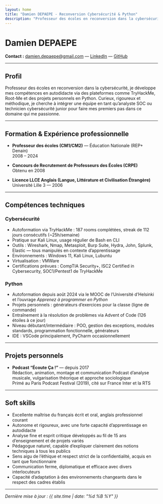 ```yaml
---
layout: home
title: "Damien DEPAEPE - Reconversion Cybersécurité & Python"
description: "Professeur des écoles en reconversion dans la cybersécurité, passionné par Python et la sécurité informatique."
---
```


# Damien DEPAEPE

**Contact :** [damien.depaepe@gmail.com](mailto:damien.depaepe@gmail.com) — [LinkedIn](https://www.linkedin.com/in/damien-d-9816121a9/) — [GitHub](https://github.com/damECP)  

---

## Profil

Professeur des écoles en reconversion dans la cybersécurité, je développe mes compétences en autodidacte via des plateformes comme TryHackMe, Root-Me et des projets personnels en Python. Curieux, rigoureux et méthodique, je cherche à intégrer une équipe en tant qu’analyste SOC ou technicien cybersécurité junior pour faire mes premiers pas dans ce domaine qui me passionne.

---

## Formation & Expérience professionnelle

- **Professeur des écoles (CM1/CM2)** — Éducation Nationale (REP+ Denain)  
  2008 – 2024
  
- **Concours de Recrutement de Professeurs des Écoles (CRPE)**  
  Obtenu en 2008

- **Licence LLCE Anglais (Langue, Littérature et Civilisation Étrangère)**  
  Université Lille 3 — 2006

---

## Compétences techniques

### Cybersécurité

- Autoformation via TryHackMe : 187 rooms complétées, streak de 112 jours consécutifs (~25h/semaine)  
- Pratique sur Kali Linux, usage régulier de Bash en CLI  
- Outils : Wireshark, Nmap, Metasploit, Burp Suite, Hydra, John, Splunk, Elastic — tous manipulés en contexte d’apprentissage  
- Environnements : Windows 11, Kali Linux, Lubuntu  
- Virtualisation : VMWare  
- Certifications prévues : CompTIA Security+, ISC2 Certified in Cybersecurity, SOC1/Pentest1 de TryHackMe

### Python

- Autoformation depuis août 2024 via le MOOC de l’Université d’Helsinki et l’ouvrage *Apprenez à programmer en Python*  
- Projets personnels : générateurs d’exercices pour la classe (ligne de commande)  
- Entraînement à la résolution de problèmes via Advent of Code (126 étoiles à ce jour)  
- Niveau débutant/intermédiaire : POO, gestion des exceptions, modules standards, programmation fonctionnelle, générateurs  
- IDE : VSCode principalement, PyCharm occasionnellement

---

## Projets personnels

- **Podcast “Écoute Ça !”** — depuis 2017  
  Rédaction, animation, montage et communication
  Podcast d’analyse musicale, vulgarisation théorique et approche sociologique  
  Primé au Paris Podcast Festival (2019), cité sur France Inter et la RTS

---

## Soft skills

- Excellente maîtrise du français écrit et oral, anglais professionnel courant
- Autonome et rigoureux, avec une forte capacité d’apprentissage en autodidacte  
- Analyse fine et esprit critique développés au fil de 15 ans d’enseignement et de projets variés  
- Pédagogue naturel, capable d’expliquer clairement des notions techniques à tous les publics  
- Sens aigu de l’éthique et respect strict de la confidentialité, acquis en tant que fonctionnaire  
- Communication ferme, diplomatique et efficace avec divers interlocuteurs  
- Capacité d’adaptation à des environnements changeants dans le respect des cadres établis  

---

*Dernière mise à jour : {{ site.time | date: "%d %B %Y" }}*
